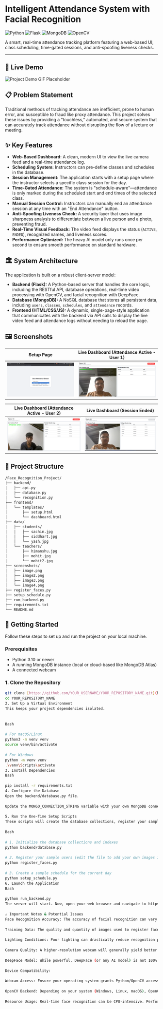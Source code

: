 # Intelligent Attendance System with Facial Recognition

![Python](https://img.shields.io/badge/python-3.11+-blue.svg?style=for-the-badge&logo=python&logoColor=white)
![Flask](https://img.shields.io/badge/flask-%23000.svg?style=for-the-badge&logo=flask&logoColor=white)
![MongoDB](https://img.shields.io/badge/MongoDB-%234ea94b.svg?style=for-the-badge&logo=mongodb&logoColor=white)
![OpenCV](https://img.shields.io/badge/opencv-%235C3EE8.svg?style=for-the-badge&logo=opencv&logoColor=white)

A smart, real-time attendance tracking platform featuring a web-based UI, class scheduling, time-gated sessions, and anti-spoofing liveness checks.

---

## 🎥 Live Demo

![Project Demo GIF Placeholder](demo.png)


## 📋 Problem Statement

Traditional methods of tracking attendance are inefficient, prone to human error, and susceptible to fraud like proxy attendance. This project solves these issues by providing a "touchless," automated, and secure system that can accurately track attendance without disrupting the flow of a lecture or meeting.

## ✨ Key Features

- **Web-Based Dashboard:** A clean, modern UI to view the live camera feed and a real-time attendance log.
- **Scheduling System:** Instructors can pre-define classes and schedules in the database.
- **Session Management:** The application starts with a setup page where the instructor selects a specific class session for the day.
- **Time-Gated Attendance:** The system is "schedule-aware"—attendance is only marked during the scheduled start and end times of the selected class.
- **Manual Session Control:** Instructors can manually end an attendance session at any time with an "End Attendance" button.
- **Anti-Spoofing Liveness Check:** A security layer that uses image sharpness analysis to differentiate between a live person and a photo, preventing fraud.
- **Real-Time Visual Feedback:** The video feed displays the status (`ACTIVE`, `ENDED`), recognized names, and liveness scores.
- **Performance Optimized:** The heavy AI model only runs once per second to ensure smooth performance on standard hardware.

## 🏛️ System Architecture

The application is built on a robust client-server model:
- **Backend (Flask):** A Python-based server that handles the core logic, including the RESTful API, database operations, real-time video processing with OpenCV, and facial recognition with DeepFace.
- **Database (MongoDB):** A NoSQL database that stores all persistent data, including `users`, `classes`, `schedules`, and `attendance` records.
- **Frontend (HTML/CSS/JS):** A dynamic, single-page-style application that communicates with the backend via API calls to display the live video feed and attendance logs without needing to reload the page.

## 🖼️ Screenshots

| Setup Page | Live Dashboard (Attendance Active - User 1) |
| :---: | :---: |
| ![Setup Page](screenshots/image.png) | ![Live Dashboard User 1](screenshots/image2.png) |

| Live Dashboard (Attendance Active - User 2) | Live Dashboard (Session Ended) |
| :---: | :---: |
| ![Live Dashboard User 2](screenshots/image3.png) | ![Session Ended](screenshots/image4.png) |

## 📂 Project Structure

```
/Face_Recognition_Project/
├── backend/
│   ├── api.py
│   ├── database.py
│   └── recognition.py
├── frontend/
│   └── templates/
│       ├── setup.html
│       └── dashboard.html
├── data/
│   ├── students/
│   │   ├── sachin.jpg
│   │   ├── siddhart.jpg
│   │   └── yash.jpg
│   └── teachers/
│       ├── himanshu.jpg
│       ├── mohit.jpg
│       └── mohit2.jpg
├── screenshots/
│   ├── image.png
│   ├── image2.png
│   ├── image3.png
│   └── image4.png
├── register_faces.py
├── setup_schedule.py
├── run_backend.py
├── requirements.txt
└── README.md
```

## 🚀 Getting Started

Follow these steps to set up and run the project on your local machine.

### Prerequisites
- Python 3.10 or newer
- A running MongoDB instance (local or cloud-based like MongoDB Atlas)
- A connected webcam

### 1. Clone the Repository
```bash
git clone [https://github.com/YOUR_USERNAME/YOUR_REPOSITORY_NAME.git](https://github.com/YOUR_USERNAME/YOUR_REPOSITORY_NAME.git)
cd YOUR_REPOSITORY_NAME
2. Set Up a Virtual Environment
This keeps your project dependencies isolated.


Bash

# For macOS/Linux
python3 -m venv venv
source venv/bin/activate

# For Windows
python -m venv venv
.\venv\Scripts\activate
3. Install Dependencies
Bash

pip install -r requirements.txt
4. Configure the Database
Open the backend/database.py file.

Update the MONGO_CONNECTION_STRING variable with your own MongoDB connection details.

5. Run the One-Time Setup Scripts
These scripts will create the database collections, register your sample users, and set up a schedule for today.

Bash

# 1. Initialize the database collections and indexes
python backend/database.py

# 2. Register your sample users (edit the file to add your own images in the 'data' folder)
python register_faces.py

# 3. Create a sample schedule for the current day
python setup_schedule.py
6. Launch the Application
Bash

python run_backend.py
The server will start. Now, open your web browser and navigate to https://www.google.com/search?q=http://127.0.0.1:5000/ to begin.

⚠️ Important Notes & Potential Issues
Face Recognition Accuracy: The accuracy of facial recognition can vary significantly based on:

Training Data: The quality and quantity of images used to register faces. Ensure faces are well-lit, frontal, and free from obstructions.

Lighting Conditions: Poor lighting can drastically reduce recognition performance.

Camera Quality: A higher-resolution webcam will generally yield better results.

DeepFace Model: While powerful, DeepFace (or any AI model) is not 100% infallible.

Device Compatibility:

Webcam Access: Ensure your operating system grants Python/OpenCV access to your webcam.

OpenCV Backend: Depending on your system (Windows, Linux, macOS), OpenCV might use different backends for camera access (e.g., MSMF on Windows, V4L2 on Linux). If you encounter WARN messages related to cap_msmf.cpp or similar, it might indicate a driver issue or a conflict with other applications using the camera. Trying a different webcam or restarting your computer can sometimes resolve this.

Resource Usage: Real-time face recognition can be CPU-intensive. Performance may vary on older or less powerful machines.

